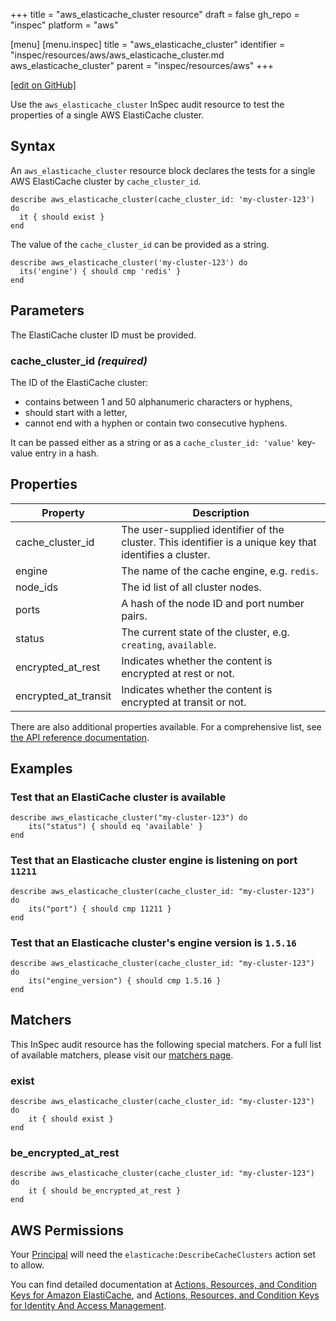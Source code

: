 +++
title = "aws_elasticache_cluster resource"
draft = false
gh_repo = "inspec"
platform = "aws"

[menu]
  [menu.inspec]
    title = "aws_elasticache_cluster"
    identifier = "inspec/resources/aws/aws_elasticache_cluster.md aws_elasticache_cluster"
    parent = "inspec/resources/aws"
+++

[\[edit on GitHub\]](https://github.com/inspec/inspec/blob/master/docs-chef-io/content/aws_elasticache_cluster.md)

Use the `aws_elasticache_cluster` InSpec audit resource to test the properties of a single AWS ElastiCache cluster.

## Syntax

An `aws_elasticache_cluster` resource block declares the tests for a single AWS ElastiCache cluster by `cache_cluster_id`.

    describe aws_elasticache_cluster(cache_cluster_id: 'my-cluster-123') do
      it { should exist }
    end

The value of the `cache_cluster_id` can be provided as a string.

    describe aws_elasticache_cluster('my-cluster-123') do
      its('engine') { should cmp 'redis' }
    end

## Parameters

The ElastiCache cluster ID must be provided.

### cache_cluster_id _(required)_

The ID of the ElastiCache cluster:

- contains between 1 and 50 alphanumeric characters or hyphens,
- should start with a letter,
- cannot end with a hyphen or contain two consecutive hyphens.

It can be passed either as a string or as a `cache_cluster_id: 'value'` key-value entry in a hash.

## Properties

| Property             | Description                                                                                             |
| -------------------- | ------------------------------------------------------------------------------------------------------- |
| cache_cluster_id     | The user-supplied identifier of the cluster. This identifier is a unique key that identifies a cluster. |
| engine               | The name of the cache engine, e.g. `redis`.                                                             |
| node_ids             | The id list of all cluster nodes.                                                                       |
| ports                | A hash of the node ID and port number pairs.                                                            |
| status               | The current state of the cluster, e.g. `creating`, `available`.                                         |
| encrypted_at_rest    | Indicates whether the content is encrypted at rest or not.                                              |
| encrypted_at_transit | Indicates whether the content is encrypted at transit or not.                                           |

There are also additional properties available. For a comprehensive list, see [the API reference documentation](https://docs.aws.amazon.com/AmazonElastiCache/latest/APIReference/API_CacheCluster.html).

## Examples

### Test that an ElastiCache cluster is available

    describe aws_elasticache_cluster("my-cluster-123") do
        its("status") { should eq 'available' }
    end

### Test that an Elasticache cluster engine is listening on port `11211`

    describe aws_elasticache_cluster(cache_cluster_id: "my-cluster-123") do
        its("port") { should cmp 11211 }
    end

### Test that an Elasticache cluster's engine version is `1.5.16`

    describe aws_elasticache_cluster(cache_cluster_id: "my-cluster-123") do
        its("engine_version") { should cmp 1.5.16 }
    end

## Matchers

This InSpec audit resource has the following special matchers. For a full list of available matchers, please visit our [matchers page](/inspec/matchers/).

### exist

    describe aws_elasticache_cluster(cache_cluster_id: "my-cluster-123") do
        it { should exist }
    end

### be_encrypted_at_rest

    describe aws_elasticache_cluster(cache_cluster_id: "my-cluster-123") do
        it { should be_encrypted_at_rest }
    end

## AWS Permissions

Your [Principal](https://docs.aws.amazon.com/IAM/latest/UserGuide/intro-structure.html#intro-structure-principal)
will need the `elasticache:DescribeCacheClusters` action set to allow.

You can find detailed documentation at [Actions, Resources, and Condition Keys for Amazon ElastiCache](https://docs.aws.amazon.com/IAM/latest/UserGuide/list_amazonelasticache.html),
and [Actions, Resources, and Condition Keys for Identity And Access Management](https://docs.aws.amazon.com/IAM/latest/UserGuide/list_identityandaccessmanagement.html).
